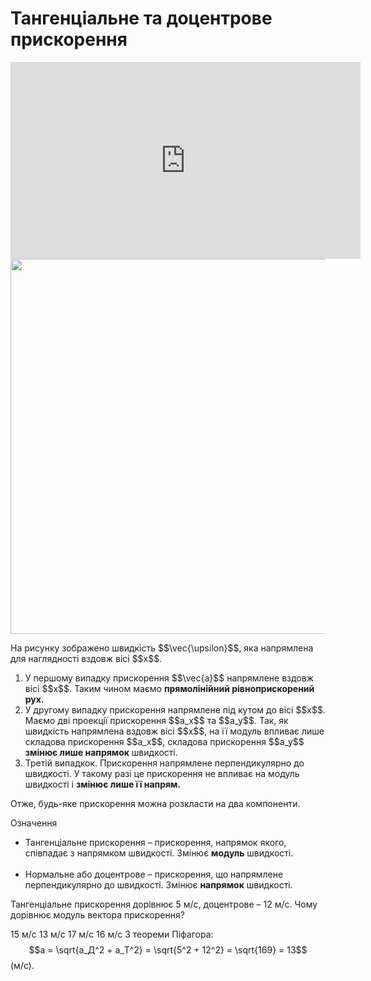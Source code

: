 # Тангенцiальне та доцентрове прискорення

<div class="space"><div class="fluidMedia">
<iframe width="560" height="315" src="https://youtu.be/hcLpJc_JgKw" frameborder="0" allowfullscreen></iframe>
</div></div>

<div class="space"><img class="image" width="600" src="https://rawgit.com/chudaol/ed-era-book-physics/master/images/chapter_3/10.png"></div>

<p class="p3">На рисунку зображено швидкiсть $$\vec{\upsilon}$$, яка напрямлена для наглядностi вздовж вiсi $$x$$.</p>

<ol>
<div class="space"><li>
У першому випадку прискорення $$\vec{a}$$ напрямлене вздовж вiсi $$x$$. Таким чином маємо <b>прямолiнiйний рiвноприскорений рух.</b></div>
</li>
<div class="space"><li>
У другому випадку прискорення напрямлене пiд кутом до вiсi $$x$$. Маємо двi проекцiї прискорення $$a_x$$ та $$a_y$$. Так, як швидкiсть напрямлена вздовж вiсi $$x$$, на її модуль впливає лише складова прискорення $$a_x$$, складова прискорення $$a_y$$ <b>змiнює лише напрямок</b> швидкостi.</div>
</li>
<div class="space"><li>
Третiй випадкок. Прискорення напрямлене перпендикулярно до швидкостi. У такому разi це прискорення не впливає на модуль швидкостi i <b>змiнює лише її напрям.</b></div>
</li>
</ol>

<div class="space"><p class="p3">Отже, будь-яке прискорення можна розкласти на два компоненти.</p></div>

<div class="eoz-wrap">
<span class="eoz">Означення</span>
<div class="eoz-text">
<ul>
<li>
<span class="p1">Тангенцiальне прискорення</span> – прискорення, напрямок якого, спiвпадає з напрямком швидкостi. Змiнює <b>модуль</b> швидкостi.<br>
<br>
</li>
<li>
<span class="p1">Нормальне або доцентрове</span> – прискорення, що напрямлене перпендикулярно до швидкостi. Змiнює <b>напрямок</b> швидкостi.
</li>
</ul>
</div>
</div>

<quiz correctLabel="correct!" incorrectLabel="incorrect!" checkLabel="check ansert">
<question>
<p>Тангенцiальне прискорення дорiвнює 5 м/с, доцентрове – 12 м/с. Чому дорiвнює модуль вектора прискорення?</p>
 
<answer>15 м/с</answer>
<answer correct>13 м/с</answer>
<answer>17 м/с</answer>
<answer>16 м/с</answer>
<explanation>
З теореми Піфагора:
$$a = \sqrt{a_Д^2 + a_Т^2} = \sqrt{5^2 + 12^2} = \sqrt{169} = 13$$ (м/с).
</explanation>
</question>
</quiz>